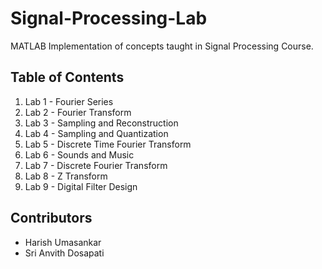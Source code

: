 # Signal-Processing-Lab

MATLAB Implementation of concepts taught in Signal Processing Course.

## Table of Contents

1. Lab 1 - Fourier Series
2. Lab 2 - Fourier Transform
3. Lab 3 - Sampling and Reconstruction
4. Lab 4 - Sampling and Quantization
5. Lab 5 - Discrete Time Fourier Transform
6. Lab 6 - Sounds and Music
7. Lab 7 - Discrete Fourier Transform
8. Lab 8 - Z Transform
9. Lab 9 - Digital Filter Design


## Contributors
- Harish Umasankar
- Sri Anvith Dosapati

